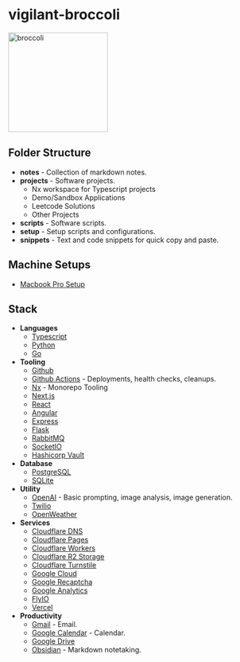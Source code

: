 # vigilant-broccoli

<div>
<img src="https://i.pinimg.com/564x/b7/62/38/b762386c0bbb20dec77c2632f73d28a8.jpg" alt="broccoli" width="200"/>
</div>

## Folder Structure

- **notes** - Collection of markdown notes.
- **projects** - Software projects.
  - Nx workspace for Typescript projects
  - Demo/Sandbox Applications
  - Leetcode Solutions
  - Other Projects
- **scripts** - Software scripts.
- **setup** - Setup scripts and configurations.
- **snippets** - Text and code snippets for quick copy and paste.

## Machine Setups

- [Macbook Pro Setup](./docs/machine-setups/mbp-setup.md)

## Stack

- **Languages**
  - [Typescript](https://www.typescriptlang.org/)
  - [Python](https://www.python.org/)
  - [Go](https://go.dev/)
- **Tooling**
  - [Github](https://github.com/)
  - [Github Actions](https://github.com/features/actions) - Deployments, health checks, cleanups.
  - [Nx](https://nx.dev/) - Monorepo Tooling
  - [Next.js](https://nextjs.org/docs/)
  - [React](https://react.dev/)
  - [Angular](https://angular.dev/)
  - [Express](https://expressjs.com/)
  - [Flask](https://flask.palletsprojects.com/en/stable/)
  - [RabbitMQ](https://www.rabbitmq.com/docs)
  - [SocketIO](https://socket.io/docs/)
  - [Hashicorp Vault](https://developer.hashicorp.com/vault/docs)
- **Database**
  - [PostgreSQL](https://www.postgresql.org/docs/)
  - [SQLite](https://www.sqlite.org/docs.html)
- **Utility**
  - [OpenAI](https://platform.openai.com/docs/overview) - Basic prompting, image analysis, image generation.
  - [Twilio](https://www.twilio.com/docs)
  - [OpenWeather](https://openweathermap.org/api)
- **Services**
  - [Cloudflare DNS](https://www.cloudflare.com/application-services/products/dns/)
  - [Cloudflare Pages](https://pages.cloudflare.com/)
  - [Cloudflare Workers](https://workers.cloudflare.com/)
  - [Cloudflare R2 Storage](https://www.cloudflare.com/developer-platform/products/r2/)
  - [Cloudflare Turnstile](https://www.cloudflare.com/application-services/products/turnstile/)
  - [Google Cloud](https://cloud.google.com/docs)
  - [Google Recaptcha](https://developers.google.com/recaptcha)
  - [Google Analytics](https://analytics.google.com/analytics)
  - [FlyIO](https://fly.io/docs/)
  - [Vercel](https://vercel.com/templates/documentation)
- **Productivity**
  - [Gmail](https://mail.google.com/) - Email.
  - [Google Calendar](https://calendar.google.com/) - Calendar.
  - [Google Drive](https://drive.google.com/)
  - [Obsidian](https://obsidian.md/) - Markdown notetaking.
